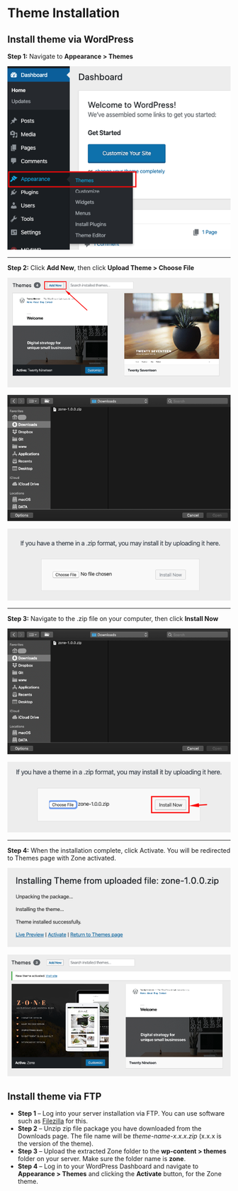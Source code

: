 # Theme Installation

## Install theme via WordPress

**Step 1:** Navigate to **Appearance > Themes**

![Themes](__media/themes.png)

---
**Step 2:** Click **Add New**, then click **Upload Theme > Choose File**

![Add New Theme](__media/add-new-theme.png)

![Upload Theme](__media/upload-theme.png)

![Choose File](__media/choose-file.png)

---
**Step 3:** Navigate to the .zip file on your computer, then click **Install Now**

![Upload Theme](__media/upload-theme.png)

![Install Theme](__media/install-theme.png)

---
**Step 4:** When the installation complete, click Activate. You will be redirected to Themes page with Zone activated.

![Activate Theme](__media/activate-theme.png)

![New Theme Activated](__media/new-theme-activated.png)

## Install theme via FTP
- **Step 1** – Log into your server installation via FTP. You can use software such as [Filezilla](https://filezilla-project.org/) for this.
- **Step 2** – Unzip zip file package you have downloaded from the Downloads page. The file name will be *theme-name-x.x.x.zip* (x.x.x is the version of the theme).
- **Step 3** – Upload the extracted Zone folder to the **wp-content > themes** folder on your server. Make sure the folder name is **zone**.
- **Step 4** – Log in to your WordPress Dashboard and navigate to **Appearance > Themes** and clicking the **Activate** button, for the Zone theme.